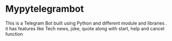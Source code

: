 # Mypytelegrambot
This is a Telegram Bot built using Python and different module and libraries . it has features like Tech news, joke, quote along with start, help and cancel function 
